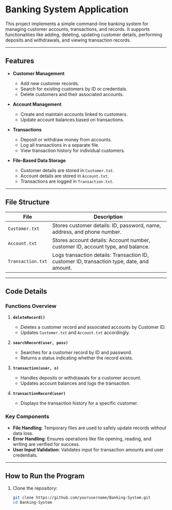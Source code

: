 # Banking System Application

This project implements a simple command-line banking system for managing customer accounts, transactions, and records. It supports functionalities like adding, deleting, updating customer details, performing deposits and withdrawals, and viewing transaction records.

---

## Features

- **Customer Management**
  - Add new customer records.
  - Search for existing customers by ID or credentials.
  - Delete customers and their associated accounts.

- **Account Management**
  - Create and maintain accounts linked to customers.
  - Update account balances based on transactions.

- **Transactions**
  - Deposit or withdraw money from accounts.
  - Log all transactions in a separate file.
  - View transaction history for individual customers.

- **File-Based Data Storage**
  - Customer details are stored in `Customer.txt`.
  - Account details are stored in `Account.txt`.
  - Transactions are logged in `Transaction.txt`.

---

## File Structure

| File            | Description                                   |
|-----------------|-----------------------------------------------|
| `Customer.txt`  | Stores customer details: ID, password, name, address, and phone number. |
| `Account.txt`   | Stores account details: Account number, customer ID, account type, and balance. |
| `Transaction.txt` | Logs transaction details: Transaction ID, customer ID, transaction type, date, and amount. |

---

## Code Details

### Functions Overview

1. **`deleteRecord()`**
   - Deletes a customer record and associated accounts by Customer ID.
   - Updates `Customer.txt` and `Account.txt` accordingly.

2. **`searchRecord(user, pass)`**
   - Searches for a customer record by ID and password.
   - Returns a status indicating whether the record exists.

3. **`transaction(user, n)`**
   - Handles deposits or withdrawals for a customer account.
   - Updates account balances and logs the transaction.

4. **`transactionRecord(user)`**
   - Displays the transaction history for a specific customer.

### Key Components
- **File Handling**: Temporary files are used to safely update records without data loss.
- **Error Handling**: Ensures operations like file opening, reading, and writing are verified for success.
- **User Input Validation**: Validates input for transaction amounts and user credentials.

---

## How to Run the Program

1. Clone the repository:
   ```bash
   git clone https://github.com/yourusername/Banking-System.git
   cd Banking-System
